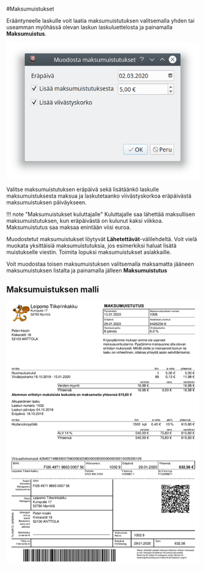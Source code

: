#Maksumuistukset  

Erääntyneelle laskulle voit laatia maksumuistutuksen valitsemalla yhden tai useamman myöhässä olevan laskun laskuluettelosta ja painamalla **Maksumuistus**.

![](muodosta.png)

Valitse maksumuistutuksen eräpäivä sekä lisätäänkö laskulle maksumuistuksesta maksua ja laskutetaanko viivästyskorkoa eräpäivästä maksumuistuksen päiväykseen.

!!! note "Maksumuistukset kuluttajalle"
    Kuluttajalle saa lähettää maksullisen maksumuistutuksen, kun eräpäivästä on kulunut kaksi viikkoa. Maksumuistutus saa maksaa enintään viisi euroa.

Muodostetut maksumuistukset löytyvät **Lähetettävät**-välilehdeltä. Voit vielä muokata yksittäisiä maksumuistutuksia, jos esimerkiksi haluat lisätä muistukselle viestin. Toimita lopuksi maksumuistukset asiakkaille.

Voit muodostaa toisen maksumuistuksen valitsemalla maksamatta jääneen maksumuistuksen listalta ja painamalla jälleen **Maksumuistutus**

## Maksumuistuksen malli

![](malli.png)
